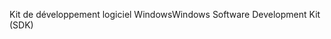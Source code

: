 <span data-ttu-id="4382d-101">Kit de développement logiciel Windows</span><span class="sxs-lookup"><span data-stu-id="4382d-101">Windows Software Development Kit (SDK)</span></span>